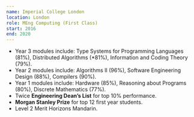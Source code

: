 ```yaml
---
name: Imperial College London
location: London
role: MEng Computing (First Class)
start: 2016
end: 2020
---
```


- Year 3 modules include: Type Systems for Programming Languages (81%), Distributed Algorithms (*81%), Information and Coding Theory (79%).
- Year 2 modules include: Algorithms II (96%), Software Engineering Design (88%), Compilers (90%).
- Year 1 modules include: Hardware (85%), Reasoning about Programs (80%), Discrete Mathematics (77%).
- Twice **Engineering Dean’s List** for top 10% performance.
- **Morgan Stanley Prize** for top 12 first year students.
- Level 2 Merit Horizons Mandarin.
